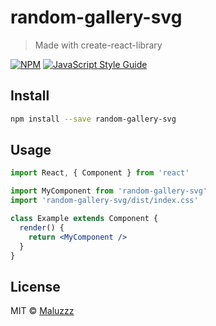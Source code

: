 # random-gallery-svg

> Made with create-react-library

[![NPM](https://img.shields.io/npm/v/random-gallery-svg.svg)](https://www.npmjs.com/package/random-gallery-svg) [![JavaScript Style Guide](https://img.shields.io/badge/code_style-standard-brightgreen.svg)](https://standardjs.com)

## Install

```bash
npm install --save random-gallery-svg
```

## Usage

```jsx
import React, { Component } from 'react'

import MyComponent from 'random-gallery-svg'
import 'random-gallery-svg/dist/index.css'

class Example extends Component {
  render() {
    return <MyComponent />
  }
}
```

## License

MIT © [Maluzzz](https://github.com/Maluzzz)

